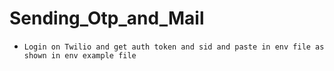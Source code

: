 # Sending_Otp_and_Mail

- `Login on Twilio and get auth token and sid and paste in env file as shown in env example file`
